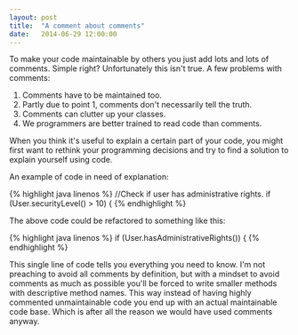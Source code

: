 ```yaml
---
layout: post
title:  "A comment about comments"
date:   2014-06-29 12:00:00
---
```


To make your code maintainable by others you just add lots and lots of comments. 
Simple right? 
Unfortunately this isn't true. 
A few problems with comments:

1.  Comments have to be maintained too.
2.  Partly due to point 1, comments don't necessarily tell the truth.
3.  Comments can clutter up your classes.
4.  We programmers are better trained to read code than comments.

<!--more-->

When you think it's useful to explain a certain part of your code, you might first want to rethink your programming decisions and try to find a solution to explain yourself using code.

An example of code in need of explanation:

{% highlight java linenos %}
//Check if user has administrative rights.
if (User.securityLevel() > 10) {
{% endhighlight %}

The above code could be refactored to something like this:

{% highlight java linenos %}
if (User.hasAdministrativeRights()) {
{% endhighlight %}

This single line of code tells you everything you need to know.
I'm not preaching to avoid all comments by definition,
but with a mindset to avoid comments as much as possible you'll be forced to write smaller methods with descriptive method names. 
This way instead of having highly commented unmaintainable code you end up with an actual maintainable code base. 
Which is after all the reason we would have used comments anyway.